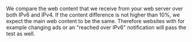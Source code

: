 We compare the web content that we receive from your web server over both IPv6 and IPv4. If the content difference is not higher than 10%, we expect the main web content to be the same. Therefore websites with for example changing ads or an "reached over IPv6" notification will pass the test as well.
